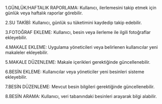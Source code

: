 1.GÜNLÜK/HAFTALIK RAPORLAMA: Kullanıcı, ilerlemesini takip
etmek için günlük veya haftalık raporlar görebilir.

2.SU TAKİBİ: Kullanıcı, günlük su tüketimini kaydedip takip edebilir.

3.FOTOĞRAF EKLEME: Kullanıcı, besin veya ilerleme ile ilgili
fotoğraflar ekleyebilir.

4.MAKALE EKLEME: Uygulama yöneticileri veya belirlenen
kullanıcılar yeni makaleler ekleyebilir.

5.MAKALE DÜZENLEME: Makale içerikleri gerektiğinde
güncellenebilir.

6.BESİN EKLEME: Kullanıcılar veya yöneticiler yeni besinleri
sisteme ekleyebilir.

7.BESİN DÜZENLEME: Mevcut besin bilgileri gerektiğinde
güncellenebilir.

8.BESİN ARAMA: Kullanıcı, veri tabanındaki besinleri arayarak bilgi
alabilir.